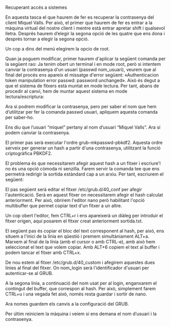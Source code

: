 Recuperant accés a sistemes
 

En aquesta tasca el que haurem de fer es recuperar la contrasenya del client Miquel Valls.
Per això, el primer que haurem de fer es entrar a la màquina virtual del nostre client i mentre està entrar apretar shift i qualsevol lletra. Després haurem d’elegir la segona opció de les  quatre que ens dona i després tornar a elegir la segona opció.



Un cop a dins del menú elegirem la opcio de root.



Quan ja poguem modificar, primer haurem d'aplicar la següent comanda per la següent rao:
Ja tenim obert un terminal i en mode root, però si intentem canviar la contrasenya d'un usuari (passwd nom_usuari), veurem que al final del procés ens apareix el missatge d'error següent: «Authenticacion token manipulation error passwd: password unchanged». Això és degut a que el sistema de fitxers està muntat en mode lectura. Per tant, abans de procedir al canvi, hem de muntar aquest sistema en mode lectura/escriptura:



Ara si podrem modificar la contrasenya, pero per saber el nom que hem d’utilitzar per fer la comanda passwd usuari, apliquem aquesta comanda per saber-ho.



Ens diu que l’usuari “miquel” pertany al nom d’usuari “Miquel Valls”.
Ara sí podem canviar la contrasenya.



El primer pas serà executar l'ordre grub-mkpasswd-pbkdf2. Aquesta ordre serveix per generar un hash a partir d'una contrasenya, utilitzant la funció criptogràfica PBKDF2.

El problema és que necessitarem afegir aquest hash a un fitxer i escriure'l no és una opció còmoda ni senzilla. Farem servir la comanda tee que ens permetrà redirigir la sortida estàndard cap a un arxiu. Per tant, escriurem el següent:



El pas següent serà editar el fitxer /etc/grub.d/40_conf per afegir l'autenticació. Serà en aquest fitxer on necessitarem afegir el hash calculat anteriorment. Per això, obrirem l'editor nano però habilitant l'opció multibuffer que permet copiar text d'un fitxer a un altre.



Un cop obert l'editor, fem CTRL+r i ens apareixerà un diàleg per introduir el fitxer origen, aquí posarem el fitxer creat anteriorment sortida.txt.



El següent pas és copiar el bloc del text corresponent al hash, per això, ens situem a l'inici de la línia en qüestió i premem simultàniament ALT+a. Marxem al final de la línia (amb el cursor o amb CTRL-e), amb això hem seleccionat el text que volem copiar. Amb ALT+6 copiem el text al buffer i podem tancar el fitxer amb CTRL+x.



De nou estem al fitxer /etc/grub.d/40_custom i afegirem aquestes dues línies al final del fitxer. On nom_login serà l'identificador d'usuari per autenticar-se al GRUB.

A la segona línia, a continuació del nom usat per al login, enganxarem el contingut del buffer, que correspon al hash. Per això, simplement farem CTRL+u i una vegada fet això, només resta guardar i sortir de nano.



Ara nomes guardem els canvis a la configuració del GRUB.



Per últim reiniciem la màquina i veiem si ens demana el nom d’usuari i la contrasenya.







